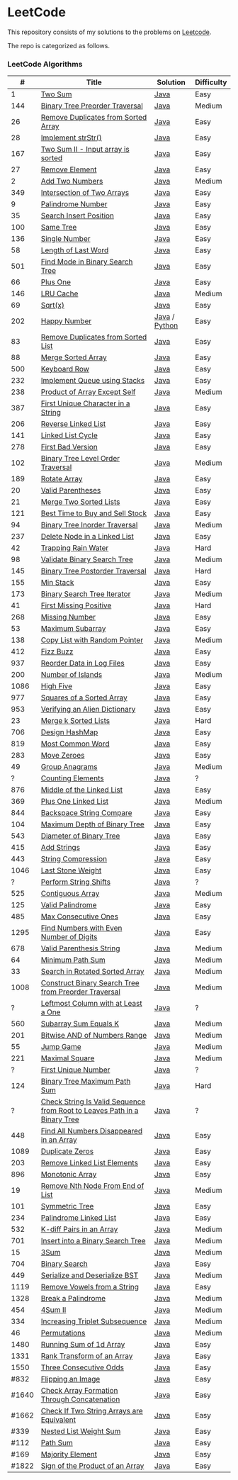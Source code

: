 LeetCode
========

This repository consists of my solutions to the problems on [Leetcode](https://leetcode.com/problems).

The repo is categorized as follows.

### LeetCode Algorithms

| # | Title | Solution                                                                                                            | Difficulty |
|---| ----- |---------------------------------------------------------------------------------------------------------------------| ---------- |
|1|[Two Sum](https://leetcode.com/problems/two-sum/) | [Java](./Algorithms/java/src/twoSum/TwoSum.java)                                                                    |Easy|
|144|[Binary Tree Preorder Traversal](https://leetcode.com/problems/binary-tree-preorder-traversal/) | [Java](./Algorithms/java/src/binaryTreePreorderTraversal/BinaryTreePreorderTraversal.java)                          |Medium|
|26|[Remove Duplicates from Sorted Array](https://leetcode.com/problems/remove-duplicates-from-sorted-array/) | [Java](./Algorithms/java/src/removeduplicatesfromsortedarray/Solution.java)                                         |Easy|
|28|[Implement strStr()](https://leetcode.com/problems/implement-strstr/) | [Java](./Algorithms/java/src/implementstrStr/Solution.java)                                                         |Easy|
|167|[Two Sum II - Input array is sorted](https://leetcode.com/problems/two-sum-ii-input-array-is-sorted/) | [Java](./Algorithms/java/src/twoSumII/Solution.java)                                                                |Easy|
|27|[Remove Element](https://leetcode.com/problems/remove-element/) | [Java](./Algorithms/java/src/removeelement/Solution.java)                                                           |Easy|
|2|[Add Two Numbers](https://leetcode.com/problems/add-two-numbers/) | [Java](./Algorithms/java/src/addtwonumbers/Solution.java)                                                           |Medium|
|349|[Intersection of Two Arrays](https://leetcode.com/problems/intersection-of-two-arrays/) | [Java](./Algorithms/java/src/intersectionoftwoarrays/Solution.java)                                                 |Easy|
|9|[Palindrome Number](https://leetcode.com/problems/palindrome-number/) | [Java](./Algorithms/java/src/palindromenumber/Solution.java)                                                        |Easy|
|35|[Search Insert Position](https://leetcode.com/problems/search-insert-position/) | [Java](./Algorithms/java/src/searchinsertposition/Solution.java)                                                    |Easy|
|100|[Same Tree](https://leetcode.com/problems/same-tree/) | [Java](./Algorithms/java/src/sametree/Solution.java)                                                                |Easy|
|136|[Single Number](https://leetcode.com/problems/single-number/) | [Java](./Algorithms/java/src/singlenumber/Solution.java)                                                            |Easy|
|58|[Length of Last Word](https://leetcode.com/problems/length-of-last-word/) | [Java](./Algorithms/java/src/lengthoflastword/Solution.java)                                                        |Easy|
|501|[Find Mode in Binary Search Tree](https://leetcode.com/problems/find-mode-in-binary-search-tree/) | [Java](./Algorithms/java/src/findmodeinbst/Solution.java)                                                           |Easy|
|66|[Plus One](https://leetcode.com/problems/plus-one/) | [Java](./Algorithms/java/src/plusone/Solution.java)                                                                 |Easy|
|146|[LRU Cache](https://leetcode.com/problems/lru-cache/) | [Java](./Algorithms/java/src/lrucache/LRUCache.java)                                                                |Medium|
|69|[Sqrt(x)](https://leetcode.com/problems/sqrtx/) | [Java](./Algorithms/java/src/sqrtx/Solution.java)                                                                   |Easy|
|202|[Happy Number](https://leetcode.com/problems/happy-number/) | [Java](./Algorithms/java/src/happynumber/Solution.java) / [Python](./Algorithms/python/happynumber/happy_number.py) |Easy|
|83|[Remove Duplicates from Sorted List](https://leetcode.com/problems/remove-duplicates-from-sorted-list/) | [Java](./Algorithms/java/src/removedupsfromsortedlist/Solution.java)                                                |Easy|
|88|[Merge Sorted Array](https://leetcode.com/problems/merge-sorted-array/) | [Java](./Algorithms/java/src/mergesortedarray/optimized/Solution.java)                                              |Easy|
|500|[Keyboard Row](https://leetcode.com/problems/keyboard-row/) | [Java](./Algorithms/java/src/keyboardrow/Solution.java)                                                             |Easy|
|232|[Implement Queue using Stacks](https://leetcode.com/problems/implement-queue-using-stacks/) | [Java](./Algorithms/java/src/implementqueueusingstacks/MyQueue.java)                                                |Easy|
|238|[Product of Array Except Self](https://leetcode.com/problems/product-of-array-except-self/) | [Java](./Algorithms/java/src/productofarrayexceptself/Solution.java)                                                |Medium|
|387|[First Unique Character in a String](https://leetcode.com/problems/first-unique-character-in-a-string/) | [Java](./Algorithms/java/src/firstuniquecharacterinastring/Solution.java)                                           |Easy|
|206|[Reverse Linked List](https://leetcode.com/problems/reverse-linked-list/) | [Java](./Algorithms/java/src/reverselinkedlist/Solution.java)                                                       |Easy|
|141|[Linked List Cycle](https://leetcode.com/problems/linked-list-cycle/) | [Java](./Algorithms/java/src/linkedlistcycle/Solution.java)                                                         |Easy|
|278|[First Bad Version](https://leetcode.com/problems/first-bad-version/) | [Java](./Algorithms/java/src/firstbadversion/Solution.java)                                                         |Easy|
|102|[Binary Tree Level Order Traversal](https://leetcode.com/problems/binary-tree-level-order-traversal/) | [Java](./Algorithms/java/src/binarylevelordertraversal/Solution.java)                                               |Medium|
|189|[Rotate Array](https://leetcode.com/problems/rotate-array/) | [Java](./Algorithms/java/src/rotatearray/Solution.java)                                                             |Easy|
|20|[Valid Parentheses](https://leetcode.com/problems/valid-parentheses/) | [Java](./Algorithms/java/src/validparentheses/Solution.java)                                                        |Easy|
|21|[Merge Two Sorted Lists](https://leetcode.com/problems/merge-two-sorted-lists/) | [Java](./Algorithms/java/src/mergetwosortedlists/Solution.java)                                                     |Easy|
|121|[Best Time to Buy and Sell Stock](https://leetcode.com/problems/best-time-to-buy-and-sell-stock/) | [Java](./Algorithms/java/src/buyandsellstock/Solution.java)                                                         |Easy|
94|[Binary Tree Inorder Traversal](https://leetcode.com/problems/binary-tree-inorder-traversal/) | [Java](./Algorithms/java/src/binarytreeinordertraversal/IterativeSolution.java)                                     |Medium|
237|[Delete Node in a Linked List](https://leetcode.com/problems/delete-node-in-a-linked-list/) | [Java](./Algorithms/java/src/deletenodeinlinkedlist/Solution.java)                                                  |Easy|
42|[Trapping Rain Water](https://leetcode.com/problems/trapping-rain-water/) | [Java](./Algorithms/java/src/trappingrainwater/Solution.java)                                                       |Hard|
98|[Validate Binary Search Tree](https://leetcode.com/problems/validate-binary-search-tree/) | [Java](./Algorithms/java/src/validatebst/Solution.java)                                                             |Medium|
145|[Binary Tree Postorder Traversal](https://leetcode.com/problems/binary-tree-postorder-traversal/) | [Java](./Algorithms/java/src/binarytreepostordertraversal/IterativeSolution.java)                                   |Hard|
155|[Min Stack](https://leetcode.com/problems/min-stack/) | [Java](./Algorithms/java/src/minstack/MinStack.java)                                                                |Easy|
173|[Binary Search Tree Iterator](https://leetcode.com/problems/binary-search-tree-iterator/) | [Java](./Algorithms/java/src/binarysearchtreeiterator/BSTIterator.java)                                             |Medium|
41|[First Missing Positive](https://leetcode.com/problems/first-missing-positive/) | [Java](./Algorithms/java/src/firstmissingpositive/Solution.java)                                                    |Hard|
268|[Missing Number](https://leetcode.com/problems/missing-number/) | [Java](./Algorithms/java/src/missingnumber/Solution.java)                                                           |Easy|
53|[Maximum Subarray](https://leetcode.com/problems/maximum-subarray/) | [Java](./Algorithms/java/src/maximumsubarray/Solution.java)                                                         |Easy|
138|[Copy List with Random Pointer](https://leetcode.com/problems/copy-list-with-random-pointer/) | [Java](./Algorithms/java/src/copylistwithrandompointers/Solution.java)                                              |Medium|
412|[Fizz Buzz](https://leetcode.com/problems/fizz-buzz/) | [Java](./Algorithms/java/src/fizbuzz/Solution.java)                                                                 |Easy|
937|[Reorder Data in Log Files](https://leetcode.com/problems/reorder-data-in-log-files/) | [Java](./Algorithms/java/src/reorderlogfiles/Solution.java)                                                         |Easy|
200|[Number of Islands](https://leetcode.com/problems/number-of-islands/) | [Java](./Algorithms/java/src/numberofislands/Solution.java)                                                         |Medium|
1086|[High Five](https://leetcode.com/problems/high-five/) | [Java](./Algorithms/java/src/highfive/Solution.java)                                                                |Easy|
977|[Squares of a Sorted Array](https://leetcode.com/problems/squares-of-a-sorted-array/) | [Java](./Algorithms/java/src/squaresofsortedarray/Solution.java)                                                    |Easy|
953|[Verifying an Alien Dictionary](https://leetcode.com/problems/verifying-an-alien-dictionary/) | [Java](./Algorithms/java/src/verifyingaliendictionary/Solution.java)                                                |Easy|
23|[Merge k Sorted Lists](https://leetcode.com/problems/merge-k-sorted-lists/) | [Java](./Algorithms/java/src/mergeksortedlists/Solution.java)                                                       |Hard|
706|[Design HashMap](https://leetcode.com/problems/design-hashmap/) | [Java](./Algorithms/java/src/designhashmap/efficient/MyHashMap.java)                                                |Easy|
819|[Most Common Word](https://leetcode.com/problems/most-common-word/) | [Java](./Algorithms/java/src/mostcommonword/Solution.java)                                                          |Easy|
283|[Move Zeroes](https://leetcode.com/problems/move-zeroes/) | [Java](./Algorithms/java/src/movezeroes/Solution.java)                                                              |Easy|
49|[Group Anagrams](https://leetcode.com/problems/group-anagrams/) | [Java](./Algorithms/java/src/groupanagrams/Solution.java)                                                           |Medium|
?|[Counting Elements](https://leetcode.com/problems/?/) | [Java](./Algorithms/java/src/countingelements/Solution.java)                                                        |?|
876|[Middle of the Linked List](https://leetcode.com/problems/middle-of-the-linked-list/) | [Java](./Algorithms/java/src/middleoflinkedlist/Solution.java)                                                      |Easy|
369|[Plus One Linked List](https://leetcode.com/problems/plus-one-linked-list/) | [Java](./Algorithms/java/src/plusonelinkedlist/Solution.java)                                                       |Medium|
844|[Backspace String Compare](https://leetcode.com/problems/backspace-string-compare/) | [Java](./Algorithms/java/src/backspacestringcompare/Solution.java)                                                  |Easy|
104|[Maximum Depth of Binary Tree](https://leetcode.com/problems/maximum-depth-of-binary-tree/) | [Java](./Algorithms/java/src/maximumdepthofbinarytree/Solution.java)                                                |Easy|
543|[Diameter of Binary Tree](https://leetcode.com/problems/diameter-of-binary-tree/) | [Java](./Algorithms/java/src/diameterofbinarytree/Solution.java)                                                    |Easy|
415|[Add Strings](https://leetcode.com/problems/add-strings/) | [Java](./Algorithms/java/src/addstrings/Solution.java)                                                              |Easy|
443|[String Compression](https://leetcode.com/problems/string-compression/) | [Java](./Algorithms/java/src/stringcompression/Solution.java)                                                       |Easy|
1046|[Last Stone Weight](https://leetcode.com/problems/last-stone-weight/) | [Java](./Algorithms/java/src/laststoneweight/Solution.java)                                                         |Easy|
?|[Perform String Shifts](https://leetcode.com/explore/challenge/card/30-day-leetcoding-challenge/529/week-2/3299/) | [Java](./Algorithms/java/src/performstringshifts/Solution.java)                                                     |?|
525|[Contiguous Array](https://leetcode.com/problems/contiguous-array/) | [Java](./Algorithms/java/src/contiguousarray/Solution.java)                                                         |Medium|
125|[Valid Palindrome](https://leetcode.com/problems/valid-palindrome/) | [Java](./Algorithms/java/src/validpalindrome/Solution.java)                                                         |Easy|
485|[Max Consecutive Ones](https://leetcode.com/problems/max-consecutive-ones/) | [Java](./Algorithms/java/src/maxconsecutiveones/Solution.java)                                                      |Easy|
1295|[Find Numbers with Even Number of Digits](https://leetcode.com/problems/find-numbers-with-even-number-of-digits/) | [Java](./Algorithms/java/src/findnumberswithevennumofdigits/Solution.java)                                          |Easy|
678|[Valid Parenthesis String](https://leetcode.com/problems/valid-parenthesis-string/) | [Java](./Algorithms/java/src/validparenthesisstring/Solution.java)                                                  |Medium|
64|[Minimum Path Sum](https://leetcode.com/problems/minimum-path-sum/) | [Java](./Algorithms/java/src/minimumpathsum/Solution.java)                                                          |Medium|
33|[Search in Rotated Sorted Array](https://leetcode.com/problems/search-in-rotated-sorted-array/) | [Java](./Algorithms/java/src/searchinrotatedsortedarray/Solution.java)                                              |Medium|
1008|[Construct Binary Search Tree from Preorder Traversal](https://leetcode.com/problems/construct-binary-search-tree-from-preorder-traversal/) | [Java](./Algorithms/java/src/constructbstfrompreordertraversal/Solution.java)                                       |Medium|
?|[Leftmost Column with at Least a One](https://leetcode.com/explore/challenge/card/30-day-leetcoding-challenge/530/week-3/3306/) | [Java](./Algorithms/java/src/leftmostcolumnwithatleastaone/Solution.java)                                           |?|
560|[Subarray Sum Equals K](https://leetcode.com/problems/subarray-sum-equals-k/) | [Java](./Algorithms/java/src/subarraysumequalsk/Solution.java)                                                      |Medium|
201|[Bitwise AND of Numbers Range](https://leetcode.com/problems/bitwise-and-of-numbers-range/) | [Java](./Algorithms/java/src/bitwiseandofnumbersrange/Solution.java)                                                |Medium|
55|[Jump Game](https://leetcode.com/problems/jump-game/) | [Java](./Algorithms/java/src/jumpgame/Solution.java)                                                                |Medium|
221|[Maximal Square](https://leetcode.com/problems/maximal-square/) | [Java](./Algorithms/java/src/maximalsquare/Solution.java)                                                           |Medium|
?|[First Unique Number](https://leetcode.com/explore/featured/card/30-day-leetcoding-challenge/531/week-4/3313/) | [Java](./Algorithms/java/src/firstuniquenumber/FirstUnique.java)                                                    |?|
124|[Binary Tree Maximum Path Sum](https://leetcode.com/problems/binary-tree-maximum-path-sum/) | [Java](./Algorithms/java/src/binarytreemaximumpathsum/Solution.java)                                                |Hard|
?|[Check String Is Valid Sequence from Root to Leaves Path in a Binary Tree](https://leetcode.com/explore/challenge/card/30-day-leetcoding-challenge/532/week-5/3315/) | [Java](./Algorithms/java/src/checkstringvalidsequencebtree/Solution.java)                                           |?|
448|[Find All Numbers Disappeared in an Array](https://leetcode.com/problems/find-all-numbers-disappeared-in-an-array/) | [Java](./Algorithms/java/src/findallnumbersdisappearedinanarray/Solution.java)                                      |Easy|
1089|[Duplicate Zeros](https://leetcode.com/problems/duplicate-zeros/) | [Java](./Algorithms/java/src/duplicatezeroes/Solution.java)                                                         |Easy|
203|[Remove Linked List Elements](https://leetcode.com/problems/remove-linked-list-elements/) | [Java](./Algorithms/java/src/removelinkedlistelements/Solution.java)                                                |Easy|
896|[Monotonic Array](https://leetcode.com/problems/monotonic-array/) | [Java](./Algorithms/java/src/monotonicarray/Solution.java)                                                          |Easy|
19|[Remove Nth Node From End of List](https://leetcode.com/problems/remove-nth-node-from-end-of-list/) | [Java](./Algorithms/java/src/removenthnodefromendlinkedlist/twopasswithsentinel/Solution.java)                      |Medium|
101|[Symmetric Tree](https://leetcode.com/problems/symmetric-tree/) | [Java](./Algorithms/java/src/symmetrictree/recursive/Solution.java)                                                 |Easy|
234|[Palindrome Linked List](https://leetcode.com/problems/palindrome-linked-list/) | [Java](./Algorithms/java/src/palindromelinkedlist/Solution.java)                                                    |Easy|
532|[K-diff Pairs in an Array](https://leetcode.com/problems/k-diff-pairs-in-an-array/) | [Java](./Algorithms/java/src/kdiffpairsinarray/Solution.java)                                                       |Medium|
701|[Insert into a Binary Search Tree](https://leetcode.com/problems/insert-into-a-binary-search-tree/) | [Java](./Algorithms/java/src/InsertIntoaBST/Solution.java)                                                          |Medium|
15|[3Sum](https://leetcode.com/problems/3sum/) | [Java](./Algorithms/java/src/threesum/sortandtwopointers/Solution.java)                                             |Medium|
704|[Binary Search](https://leetcode.com/problems/binary-search/) | [Java](./Algorithms/java/src/binarysearch/Solution.java)                                                            |Easy|
449|[Serialize and Deserialize BST](https://leetcode.com/problems/serialize-and-deserialize-bst/) | [Java](./Algorithms/java/src/serializedeserializeBST/Solution.java)                                                 |Medium|
1119|[Remove Vowels from a String](https://leetcode.com/problems/remove-vowels-from-a-string/) | [Java](./Algorithms/java/src/removeVowelsFromAString/Solution.java)                                                 |Easy|
1328|[Break a Palindrome](https://leetcode.com/problems/break-a-palindrome/) | [Java](./Algorithms/java/src/breakapalindrome/Solution.java)                                                        |Medium|
454|[4Sum II](https://leetcode.com/problems/4sum-ii/) | [Java](./Algorithms/java/src/foursumII/hashmap/Solution.java)                                                       |Medium|
334|[Increasing Triplet Subsequence](https://leetcode.com/problems/increasing-triplet-subsequence/) | [Java](./Algorithms/java/src/increasingtripletsubsequence/first/Solution.java)                                      |Medium|
46|[Permutations](https://leetcode.com/problems/permutations/) | [Java](./Algorithms/java/src/permutations/optimized/Solution.java)                                                  |Medium|
1480|[Running Sum of 1d Array](https://leetcode.com/problems/running-sum-of-1d-array/) | [Java](./Algorithms/java/src/runningsumof1Darray/Solution.java)                                                     |Easy|
1331|[Rank Transform of an Array](https://leetcode.com/problems/rank-transform-of-an-array/) | [Java](./Algorithms/java/src/ranktransformofarray/hashmap/Solution.java)                                            |Easy|
1550|[Three Consecutive Odds](https://leetcode.com/problems/three-consecutive-odds/) | [Java](./Algorithms/java/src/threeconsecutiveodds/hashmap/Solution.java)                                            |Easy|
#832|[Flipping an Image](https://leetcode.com/problems/flipping-an-image/) | [Java](./Algorithms/java/src/flippinganimage/bruteforce/Solution.java)                                              |Easy|
#1640|[Check Array Formation Through Concatenation](https://leetcode.com/problems/check-array-formation-through-concatenation/) | [Java](./Algorithms/java/src/checkarrayformationconcatenation/bruteforce/Solution.java)                             |Easy|
#1662|[Check If Two String Arrays are Equivalent](https://leetcode.com/problems/check-if-two-string-arrays-are-equivalent/) | [Java](./Algorithms/java/src/check2stringarraysequivalent/bruteforce/Solution.java)                                 | Easy |
#339|[Nested List Weight Sum](https://leetcode.com/problems/nested-list-weight-sum/) | [Java](./Algorithms/java/src/nestedlistweightsum/dfs/Solution.java)                                                 |Easy|
#112|[Path Sum](https://leetcode.com/problems/path-sum/) | [Java](./Algorithms/java/src/pathsum/Solution.java)                                                                 |Easy|
#169|[Majority Element](https://leetcode.com/problems/majority-element/) | [Java](./Algorithms/java/src/majorityelement/bruteforce/Solution.java)                                              |Easy|
#1822|[Sign of the Product of an Array](https://leetcode.com/problems/sign-of-the-product-of-an-array/) | [Java](./Algorithms/java/src/signofproductofarray/optimized/Solution.java)                                          |Easy|